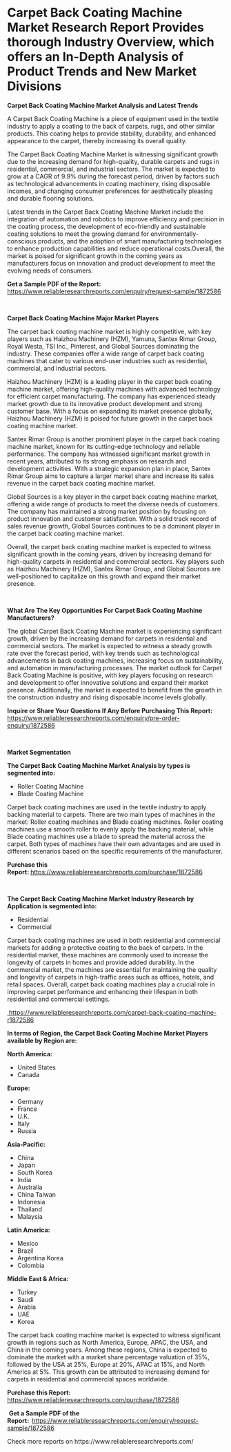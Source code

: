 <p><h1>Carpet Back Coating Machine Market Research Report Provides thorough Industry Overview, which offers an In-Depth Analysis of Product Trends and New Market Divisions</h1></p><p><strong>Carpet Back Coating Machine Market Analysis and Latest Trends</strong></p>
<p><p>A Carpet Back Coating Machine is a piece of equipment used in the textile industry to apply a coating to the back of carpets, rugs, and other similar products. This coating helps to provide stability, durability, and enhanced appearance to the carpet, thereby increasing its overall quality.</p><p>The Carpet Back Coating Machine Market is witnessing significant growth due to the increasing demand for high-quality, durable carpets and rugs in residential, commercial, and industrial sectors. The market is expected to grow at a CAGR of 9.9% during the forecast period, driven by factors such as technological advancements in coating machinery, rising disposable incomes, and changing consumer preferences for aesthetically pleasing and durable flooring solutions.</p><p>Latest trends in the Carpet Back Coating Machine Market include the integration of automation and robotics to improve efficiency and precision in the coating process, the development of eco-friendly and sustainable coating solutions to meet the growing demand for environmentally-conscious products, and the adoption of smart manufacturing technologies to enhance production capabilities and reduce operational costs.Overall, the market is poised for significant growth in the coming years as manufacturers focus on innovation and product development to meet the evolving needs of consumers.</p></p>
<p><strong>Get a Sample PDF of the Report:&nbsp;</strong> <a href="https://www.reliableresearchreports.com/enquiry/request-sample/1872586">https://www.reliableresearchreports.com/enquiry/request-sample/1872586</a></p>
<p>&nbsp;</p>
<p><strong>Carpet Back Coating Machine Major Market Players</strong></p>
<p><p>The carpet back coating machine market is highly competitive, with key players such as Haizhou Machinery (HZM), Yamuna, Santex Rimar Group, Royal Westa, TSI Inc., Pinterest, and Global Sources dominating the industry. These companies offer a wide range of carpet back coating machines that cater to various end-user industries such as residential, commercial, and industrial sectors.</p><p>Haizhou Machinery (HZM) is a leading player in the carpet back coating machine market, offering high-quality machines with advanced technology for efficient carpet manufacturing. The company has experienced steady market growth due to its innovative product development and strong customer base. With a focus on expanding its market presence globally, Haizhou Machinery (HZM) is poised for future growth in the carpet back coating machine market.</p><p>Santex Rimar Group is another prominent player in the carpet back coating machine market, known for its cutting-edge technology and reliable performance. The company has witnessed significant market growth in recent years, attributed to its strong emphasis on research and development activities. With a strategic expansion plan in place, Santex Rimar Group aims to capture a larger market share and increase its sales revenue in the carpet back coating machine market.</p><p>Global Sources is a key player in the carpet back coating machine market, offering a wide range of products to meet the diverse needs of customers. The company has maintained a strong market position by focusing on product innovation and customer satisfaction. With a solid track record of sales revenue growth, Global Sources continues to be a dominant player in the carpet back coating machine market.</p><p>Overall, the carpet back coating machine market is expected to witness significant growth in the coming years, driven by increasing demand for high-quality carpets in residential and commercial sectors. Key players such as Haizhou Machinery (HZM), Santex Rimar Group, and Global Sources are well-positioned to capitalize on this growth and expand their market presence.</p></p>
<p>&nbsp;</p>
<p><strong>What Are The Key Opportunities For Carpet Back Coating Machine Manufacturers?</strong></p>
<p><p>The global Carpet Back Coating Machine market is experiencing significant growth, driven by the increasing demand for carpets in residential and commercial sectors. The market is expected to witness a steady growth rate over the forecast period, with key trends such as technological advancements in back coating machines, increasing focus on sustainability, and automation in manufacturing processes. The market outlook for Carpet Back Coating Machine is positive, with key players focusing on research and development to offer innovative solutions and expand their market presence. Additionally, the market is expected to benefit from the growth in the construction industry and rising disposable income levels globally.</p></p>
<p><strong>Inquire or Share Your Questions If Any Before Purchasing This Report:</strong> <a href="https://www.reliableresearchreports.com/enquiry/pre-order-enquiry/1872586">https://www.reliableresearchreports.com/enquiry/pre-order-enquiry/1872586</a></p>
<p>&nbsp;</p>
<p><strong>Market Segmentation</strong></p>
<p><strong>The Carpet Back Coating Machine Market Analysis by types is segmented into:</strong></p>
<p><ul><li>Roller Coating Machine</li><li>Blade Coating Machine</li></ul></p>
<p><p>Carpet back coating machines are used in the textile industry to apply backing material to carpets. There are two main types of machines in the market: Roller coating machines and Blade coating machines. Roller coating machines use a smooth roller to evenly apply the backing material, while Blade coating machines use a blade to spread the material across the carpet. Both types of machines have their own advantages and are used in different scenarios based on the specific requirements of the manufacturer.</p></p>
<p><strong>Purchase this Report:&nbsp;</strong><a href="https://www.reliableresearchreports.com/purchase/1872586">https://www.reliableresearchreports.com/purchase/1872586</a></p>
<p>&nbsp;</p>
<p><strong>The Carpet Back Coating Machine Market Industry Research by Application is segmented into:</strong></p>
<p><ul><li>Residential</li><li>Commercial</li></ul></p>
<p><p>Carpet back coating machines are used in both residential and commercial markets for adding a protective coating to the back of carpets. In the residential market, these machines are commonly used to increase the longevity of carpets in homes and provide added durability. In the commercial market, the machines are essential for maintaining the quality and longevity of carpets in high-traffic areas such as offices, hotels, and retail spaces. Overall, carpet back coating machines play a crucial role in improving carpet performance and enhancing their lifespan in both residential and commercial settings.</p></p>
<p><a href="https://www.reliableresearchreports.com/carpet-back-coating-machine-r1872586">&nbsp;https://www.reliableresearchreports.com/carpet-back-coating-machine-r1872586</a></p>
<p><strong>In terms of Region, the Carpet Back Coating Machine Market Players available by Region are:</strong></p>
<p>
    <p> <strong> North America: </strong>
        <ul>
            <li>United States</li>
            <li>Canada</li>
        </ul>
        </p> 
    <p> <strong> Europe: </strong>
        <ul>
            <li>Germany</li>
            <li>France</li>
            <li>U.K.</li>
            <li>Italy</li>
            <li>Russia</li>
        </ul>
        </p> 
    <p> <strong> Asia-Pacific: </strong>
        <ul>
            <li>China</li>
            <li>Japan</li>
            <li>South Korea</li>
            <li>India</li>
            <li>Australia</li>
            <li>China Taiwan</li>
            <li>Indonesia</li>
            <li>Thailand</li>
            <li>Malaysia</li>
        </ul>
        </p> 
    <p> <strong> Latin America: </strong>
        <ul>
            <li>Mexico</li>
            <li>Brazil</li>
            <li>Argentina Korea</li>
            <li>Colombia</li>
        </ul>
        </p> 
    <p> <strong> Middle East & Africa: </strong>
        <ul>
            <li>Turkey</li>
            <li>Saudi</li>
            <li>Arabia</li>
            <li>UAE</li>
            <li>Korea</li>
        </ul>
    </p>
    </p>
<p><p>The carpet back coating machine market is expected to witness significant growth in regions such as North America, Europe, APAC, the USA, and China in the coming years. Among these regions, China is expected to dominate the market with a market share percentage valuation of 35%, followed by the USA at 25%, Europe at 20%, APAC at 15%, and North America at 5%. This growth can be attributed to increasing demand for carpets in residential and commercial spaces worldwide.</p></p>
<p><strong>Purchase this Report: </strong><a href="https://www.reliableresearchreports.com/purchase/1872586">https://www.reliableresearchreports.com/purchase/1872586</a></p>
<p>&nbsp;<strong>Get a Sample PDF of the Report:&nbsp;&nbsp;</strong><a href="https://www.reliableresearchreports.com/enquiry/request-sample/1872586">https://www.reliableresearchreports.com/enquiry/request-sample/1872586</a></p>
<p><strong></strong></p>
<p>Check more reports on https://www.reliableresearchreports.com/</p>